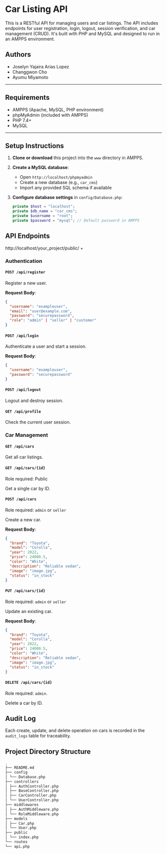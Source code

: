# Car Listing API

This is a RESTful API for managing users and car listings. The API includes endpoints for user registration, login, logout, session verification, and car management (CRUD). It's built with PHP and MySQL and designed to run in an AMPPS environment.

## Authors

- Joselyn Yajaira Arias Lopez
- Changgwon Cho
- Ayumu Miyamoto

---

## Requirements

- AMPPS (Apache, MySQL, PHP environment)
- phpMyAdmin (included with AMPPS)
- PHP 7.4+
- MySQL

---

## Setup Instructions

1. **Clone or download** this project into the `www` directory in AMPPS.

2. **Create a MySQL database**:

   - Open `http://localhost/phpmyadmin`
   - Create a new database (e.g., `car_cms`)
   - Import any provided SQL schema if available

3. **Configure database settings** in `config/Database.php`:
   ```php
   private $host = "localhost";
   private $db_name = "car_cms";
   private $username = "root";
   private $password = "mysql"; // Default password in AMPPS
   ```

## API Endpoints

http://localhost/your_project/public/ +

### Authentication

#### `POST /api/register`

Register a new user.

**Request Body**:

```json
{
  "username": "exampleuser",
  "email": "user@example.com",
  "password": "securepassword",
  "role": "admin" | "seller" | "customer"
}
```

#### `POST /api/login`

Authenticate a user and start a session.

**Request Body**:

```json
{
  "username": "exampleuser",
  "password": "securepassword"
}
```

#### `POST /api/logout`

Logout and destroy session.

#### `GET /api/profile`

Check the current user session.

### Car Management

#### `GET /api/cars`

Get all car listings.

#### `GET /api/cars/{id}`

Role required: Public

Get a single car by ID.

#### `POST /api/cars`

Role required: `admin` or `seller`

Create a new car.

**Request Body**:

```json
{
  "brand": "Toyota",
  "model": "Corolla",
  "year": 2022,
  "price": 24000.5,
  "color": "White",
  "description": "Reliable sedan",
  "image": "image.jpg",
  "status": "in_stock"
}
```

#### `PUT /api/cars/{id}`

Role required: `admin` or `seller`

Update an existing car.

**Request Body**:

```json
{
  "brand": "Toyota",
  "model": "Corolla",
  "year": 2022,
  "price": 24000.5,
  "color": "White",
  "description": "Reliable sedan",
  "image": "image.jpg",
  "status": "in_stock"
}
```

#### `DELETE /api/cars/{id}`

Role required: `admin`.

Delete a car by ID.

## Audit Log

Each create, update, and delete operation on cars is recorded in the `audit_logs` table for traceability.

## Project Directory Structure

```bash
.
├── README.md
├── config
│ └── Database.php
├── controllers
│ ├── AuthController.php
│ ├── BaseController.php
│ ├── CarController.php
│ └── UserController.php
├── middlewares
│ ├── AuthMiddleware.php
│ └── RoleMiddleware.php
├── models
│ ├── Car.php
│ └── User.php
├── public
│ └── index.php
└── routes
└── api.php
```
